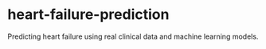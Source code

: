 # heart-failure-prediction
Predicting heart failure using real clinical data and machine learning models.

